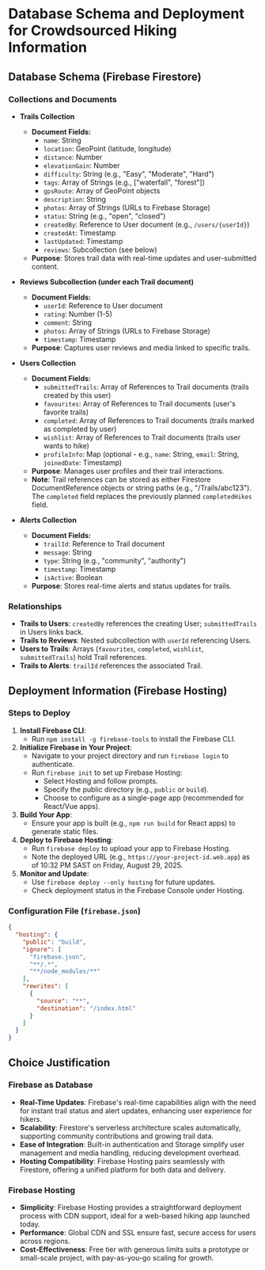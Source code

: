 # Database Schema and Deployment for Crowdsourced Hiking Information

## Database Schema (Firebase Firestore)

### Collections and Documents

- **Trails Collection**
  - **Document Fields:**
    - `name`: String
    - `location`: GeoPoint (latitude, longitude)
    - `distance`: Number
    - `elevationGain`: Number
    - `difficulty`: String (e.g., "Easy", "Moderate", "Hard")
    - `tags`: Array of Strings (e.g., ["waterfall", "forest"])
    - `gpsRoute`: Array of GeoPoint objects
    - `description`: String
    - `photos`: Array of Strings (URLs to Firebase Storage)
    - `status`: String (e.g., "open", "closed")
    - `createdBy`: Reference to User document (e.g., `/users/{userId}`)
    - `createdAt`: Timestamp
    - `lastUpdated`: Timestamp
    - `reviews`: Subcollection (see below)
  - **Purpose**: Stores trail data with real-time updates and user-submitted content.

- **Reviews Subcollection (under each Trail document)**
  - **Document Fields:**
    - `userId`: Reference to User document
    - `rating`: Number (1-5)
    - `comment`: String
    - `photos`: Array of Strings (URLs to Firebase Storage)
    - `timestamp`: Timestamp
  - **Purpose**: Captures user reviews and media linked to specific trails.

- **Users Collection**
  - **Document Fields:**
    - `submittedTrails`: Array of References to Trail documents (trails created by this user)
    - `favourites`: Array of References to Trail documents (user's favorite trails)
    - `completed`: Array of References to Trail documents (trails marked as completed by user)
    - `wishlist`: Array of References to Trail documents (trails user wants to hike)
    - `profileInfo`: Map (optional - e.g., `name`: String, `email`: String, `joinedDate`: Timestamp)
  - **Purpose**: Manages user profiles and their trail interactions.
  - **Note**: Trail references can be stored as either Firestore DocumentReference objects or string paths (e.g., "/Trails/abc123"). The `completed` field replaces the previously planned `completedHikes` field.

- **Alerts Collection**
  - **Document Fields:**
    - `trailId`: Reference to Trail document
    - `message`: String
    - `type`: String (e.g., "community", "authority")
    - `timestamp`: Timestamp
    - `isActive`: Boolean
  - **Purpose**: Stores real-time alerts and status updates for trails.

### Relationships
- **Trails to Users**: `createdBy` references the creating User; `submittedTrails` in Users links back.
- **Trails to Reviews**: Nested subcollection with `userId` referencing Users.
- **Users to Trails**: Arrays (`favourites`, `completed`, `wishlist`, `submittedTrails`) hold Trail references.
- **Trails to Alerts**: `trailId` references the associated Trail.

## Deployment Information (Firebase Hosting)

### Steps to Deploy
1. **Install Firebase CLI**:
   - Run `npm install -g firebase-tools` to install the Firebase CLI.
2. **Initialize Firebase in Your Project**:
   - Navigate to your project directory and run `firebase login` to authenticate.
   - Run `firebase init` to set up Firebase Hosting:
     - Select Hosting and follow prompts.
     - Specify the public directory (e.g., `public` or `build`).
     - Choose to configure as a single-page app (recommended for React/Vue apps).
3. **Build Your App**:
   - Ensure your app is built (e.g., `npm run build` for React apps) to generate static files.
4. **Deploy to Firebase Hosting**:
   - Run `firebase deploy` to upload your app to Firebase Hosting.
   - Note the deployed URL (e.g., `https://your-project-id.web.app`) as of 10:32 PM SAST on Friday, August 29, 2025.
5. **Monitor and Update**:
   - Use `firebase deploy --only hosting` for future updates.
   - Check deployment status in the Firebase Console under Hosting.

### Configuration File (`firebase.json`)
```json
{
  "hosting": {
    "public": "build",
    "ignore": [
      "firebase.json",
      "**/.*",
      "**/node_modules/**"
    ],
    "rewrites": [
      {
        "source": "**",
        "destination": "/index.html"
      }
    ]
  }
}
```
## Choice Justification

### Firebase as Database
- **Real-Time Updates**: Firebase's real-time capabilities align with the need for instant trail status and alert updates, enhancing user experience for hikers.
- **Scalability**: Firestore's serverless architecture scales automatically, supporting community contributions and growing trail data.
- **Ease of Integration**: Built-in authentication and Storage simplify user management and media handling, reducing development overhead.
- **Hosting Compatibility**: Firebase Hosting pairs seamlessly with Firestore, offering a unified platform for both data and delivery.

### Firebase Hosting
- **Simplicity**: Firebase Hosting provides a straightforward deployment process with CDN support, ideal for a web-based hiking app launched today.
- **Performance**: Global CDN and SSL ensure fast, secure access for users across regions.
- **Cost-Effectiveness**: Free tier with generous limits suits a prototype or small-scale project, with pay-as-you-go scaling for growth.

